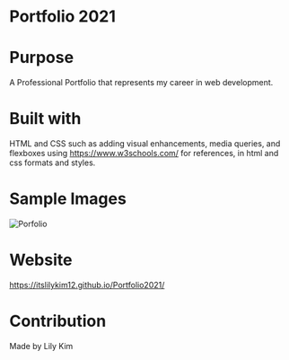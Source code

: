 # Portfolio 2021 

# Purpose 
A Professional Portfolio that represents my career in web development. 

# Built with 
HTML and CSS such as adding visual enhancements, media queries, and flexboxes 
using https://www.w3schools.com/ for references, in html and css formats and styles. 

# Sample Images
![Porfolio](https://user-images.githubusercontent.com/78708872/114290018-46bd4a80-9a4a-11eb-9250-52d135c12dfb.PNG)


# Website 
https://itslilykim12.github.io/Portfolio2021/

# Contribution 
Made by Lily Kim 


